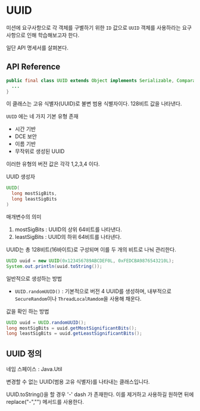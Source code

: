 # UUID

미션에 요구사항으로 각 객체를 구별하기 위한 `ID` 값으로 `UUID` 객체를 사용하라는 요구사항으로 인해 학습해보고자 한다.

일단 API 명세서를 살펴본다.

## API Reference
```java
public final class UUID extends Object implements Serializable, Comparable<UUID> {
  ...
}
```

이 클래스는 고유 식별자(UUID)로 불변 범용 식별자이다. 128비트 값을 나타낸다.

`UUID` 에는 네 가지 기본 유형 존재
- 시간 기반
- DCE 보안
- 이름 기반
- 무작위로 생성된 UUID

이러한 유형의 버전 값은 각각 1,2,3,4 이다.

UUID 생성자
```java
UUID(
  long mostSigBits,
  long leastSigBits
)
```
매개변수의 의미

1. mostSigBits : UUID의 상위 64비트를 나타낸다.
2. leastSigBits : UUID의 하위 64비트를 나타낸다.

UUID는 총 128비트(16바이트)로 구성되며 이를 두 개의 비트로 나눠 관리한다.
```java
UUID uuid = new UUID(0x123456789ABCDEF0L, 0xFEDCBA9876543210L);
System.out.println(uuid.toString());
```

일반적으로 생성하는 방법

- `UUID.randomUUID()` : 기본적으로 버전 4 UUID를 생성하며, 내부적으로 `SecureRandom`이나 `ThreadLocalRamdom`을 사용해 채운다.

값을 확인 하는 방법

```java
UUID uuid = UUID.randomUUID();
long mostSigBits = uuid.getMostSignificantBits();
long leastSigBits = uuid.getLeastSignificantBits();
```

## UUID 정의
네임 스페이스 : Java.Util

변경할 수 없는 UUID(범용 고유 식별자)를 나타내는 클래스입니다.

UUID.toString()을 할 경우 '-' dash 가 존재한다. 이를 제거하고 사용하길 원하면 뒤에 replace("-","") 메서드를 사용한다.


